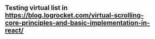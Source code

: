 ## Testing virtual list in https://blog.logrocket.com/virtual-scrolling-core-principles-and-basic-implementation-in-react/
